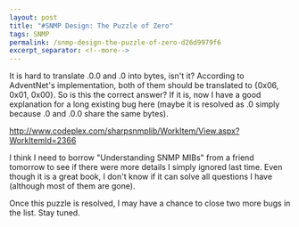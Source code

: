 ```yaml
---
layout: post
title: "#SNMP Design: The Puzzle of Zero"
tags: SNMP
permalink: /snmp-design-the-puzzle-of-zero-d26d9979f6
excerpt_separator: <!--more-->
---
```

It is hard to translate .0.0 and .0 into bytes, isn't it? According to AdventNet's implementation, both of them should be translated to {0x06, 0x01, 0x00}. So is this the correct answer? If it is, now I have a good explanation for a long existing bug here (maybe it is resolved as .0 simply because .0 and .0.0 share the same bytes).

http://www.codeplex.com/sharpsnmplib/WorkItem/View.aspx?WorkItemId=2366

I think I need to borrow "Understanding SNMP MIBs" from a friend tomorrow to see if there were more details I simply ignored last time. Even though it is a great book, I don't know if it can solve all questions I have (although most of them are gone).

Once this puzzle is resolved, I may have a chance to close two more bugs in the list. Stay tuned.
<!--more-->